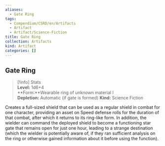 ```yaml
---
aliases:
  - Gate Ring
tags:
  - Compendium/CSRD/en/Artifacts
  - Artifact
  - Artifact/Science-Fiction
title: Gate Ring
collection: Artifacts
kind: Artifact
categories: []
---
```

## Gate Ring
>[!info] Stats  
> **Level:** 1d6+4  
> **Form:**Wearable ring of unknown material l  
> **Depletion:** Automatic (if gate is formed)
> **Kind:** Science Fiction
  
Creates a full-sized shield that can be used as a regular shield in combat for one character, providing an asset on Speed defense rolls for the duration of that combat, after which it returns to its ring-like form. In addition, the wielder can command the deployed shield to become a functioning star gate that remains open for just one hour, leading to a strange destination (which the wielder is potentially aware of, if they ran sufficient analysis on the ring or otherwise gained information about it before using the function). 
